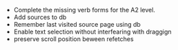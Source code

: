 - Complete the missing verb forms for the A2 level.  
- Add sources to db
- Remember last visited source page using db
- Enable text selection without interfearing with draggign
- preserve scroll position beween refetches